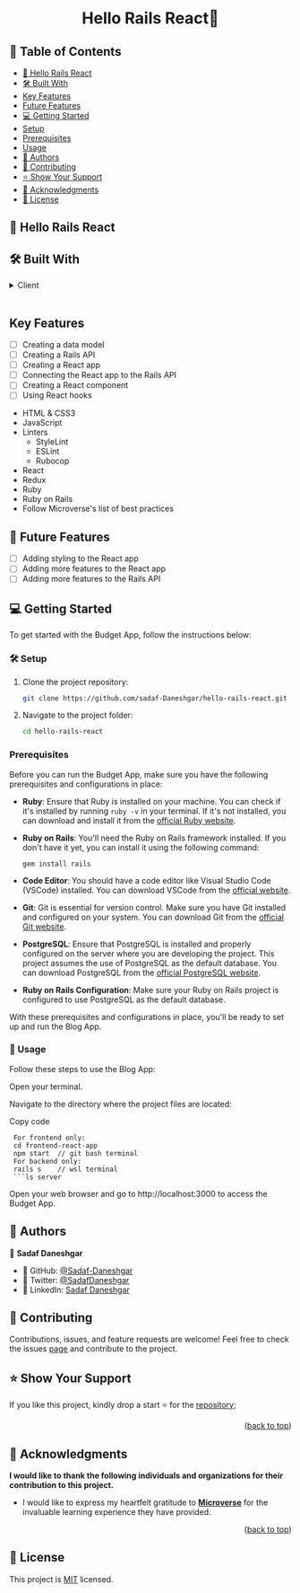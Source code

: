 <h1 align="center">Hello Rails React👋</h1>

## 📗 Table of Contents

- [👋 Hello Rails React](#about-project)
- [🛠 Built With](#built-with)
- [Key Features](#key-features)
- [Future Features](#future-features)
- [💻 Getting Started](#getting-started)
- [Setup](#setup)
- [Prerequisites](#prerequisites)
- [Usage](#usage)
- [👥 Authors](#authors)
- [🤝 Contributing](#contributing)
- [⭐️ Show Your Support](#support)
- [🙏 Acknowledgments ](#-acknowledgments-) 
- [📜 License](#license)

## 👋 Hello Rails React <a name="about-project"></a>

## 🛠 Built With <a name="built-with"></a>

<details>
  <summary>Client</summary>
  <ul>
    <li><a href="https://developer.mozilla.org/en-US/docs/Web/HTML">HTML</a></li>
  </ul>
  <ul>
    <li><a href="https://developer.mozilla.org/en-US/docs/Web/CSS">CSS3</a></li>
  </ul>
  <ul>
    <li><a href="https://developer.mozilla.org/es/docs/Web/JavaScript">JavaScript</a></li>
  </ul>
  <ul>
    <li><a href="https://react.dev/">React</a></li>
  </ul>
  <ul>
    <li><a href="https://redux-toolkit.js.org/">Redux</a></li>
  </ul>
  <ul>
    <li><a href="https://rubyonrails.org/">Ruby on Rails</a></li>
  </ul>
</details>

<br>

##  Key Features <a name="key-features"></a>

- [ ] Creating a data model
- [ ] Creating a Rails API
- [ ] Creating a React app
- [ ] Connecting the React app to the Rails API
- [ ] Creating a React component
- [ ] Using React hooks

<ul>
  <li>HTML & CSS3</li>
  <li>JavaScript</li>
  <li>Linters
    <ul>
      <li>StyleLint</li>
      <li>ESLint</li>
      <li>Rubocop</li>
    </ul>
  </li>
  <li>React</li>
  <li>Redux</li>
  <li>Ruby</li>
  <li>Ruby on Rails</li>
  <li>Follow Microverse's list of best practices</li>
</ul>

## 🔭 Future Features <a name="future-features"></a>

- [ ] Adding styling to the React app
- [ ] Adding more features to the React app
- [ ] Adding more features to the Rails API

## 💻 Getting Started <a name="getting-started"></a>

To get started with the Budget App, follow the instructions below:

### 🛠 Setup <a name="setup"></a>

1. Clone the project repository:

   ```bash
   git clone https://github.com/sadaf-Daneshgar/hello-rails-react.git
    ```
2. Navigate to the project folder:

   ```bash
   cd hello-rails-react
   ```
### Prerequisites <a name="prerequisites"></a>
Before you can run the Budget App, make sure you have the following prerequisites and configurations in place:

- **Ruby**: Ensure that Ruby is installed on your machine. You can check if it's installed by running `ruby -v` in your terminal. If it's not installed, you can download and install it from the [official Ruby website](https://www.ruby-lang.org/en/documentation/installation/).

- **Ruby on Rails**: You'll need the Ruby on Rails framework installed. If you don't have it yet, you can install it using the following command:
  ```
  gem install rails
  ```

- **Code Editor**: You should have a code editor like Visual Studio Code (VSCode) installed. You can download VSCode from the [official website](https://code.visualstudio.com/).

- **Git**: Git is essential for version control. Make sure you have Git installed and configured on your system. You can download Git from the [official Git website](https://git-scm.com/downloads).

- **PostgreSQL**: Ensure that PostgreSQL is installed and properly configured on the server where you are developing the project. This project assumes the use of PostgreSQL as the default database. You can download PostgreSQL from the [official PostgreSQL website](https://www.postgresql.org/download/).

- **Ruby on Rails Configuration**: Make sure your Ruby on Rails project is configured to use PostgreSQL as the default database.

With these prerequisites and configurations in place, you'll be ready to set up and run the Blog App.

### 📖 Usage <a name="usage"></a>
Follow these steps to use the Blog App:

Open your terminal.

Navigate to the directory where the project files are located:

Copy code
```
 For frontend only:
 cd frontend-react-app
 npm start  // git bash terminal
 For backend only:
 rails s    // wsl terminal
 ```ls server
```
Open your web browser and go to http://localhost:3000 to access the Budget App.

## 👥 Authors <a name="authors"></a>

👤 **Sadaf Daneshgar**

- 👤 GitHub: [@Sadaf-Daneshgar](https://github.com/sadaf-Daneshgar)
- 👤 Twitter: [@SadafDaneshgar](https://twitter.com/SadafDaneshgar)
- 👤 LinkedIn: [Sadaf Daneshgar](https://www.linkedin.com/in/sadaf-daneshgar-2002saba/)


## 🤝 Contributing <a name="contributing"></a>

Contributions, issues, and feature requests are welcome! 
Feel free to check the issues [page](https://github.com/sadaf-Daneshgar/hello-rails-react/issues) and contribute to the project.

## ⭐️ Show Your Support <a name="support"></a>
If you like this project, kindly drop a start ⭐️ for the [repository](https://github.com/sadaf-Daneshgar/hello-rails-react);

<p align="right">(<a href="#readme-top">back to top</a>)</p>

## 🙏 Acknowledgments <a name="acknowledgements"></a>

**I would like to thank the following individuals and organizations for their contribution to this project.**

- I would like to express my heartfelt gratitude to [**Microverse**](https://www.microverse.org/?grsf=mohammad-a-nbtazu) for the invaluable learning experience they have provided.

<p align="right">(<a href="#readme-top">back to top</a>)</p>

## 📜 License <a name="license"></a>
This project is [MIT](./LICENSE) licensed.
